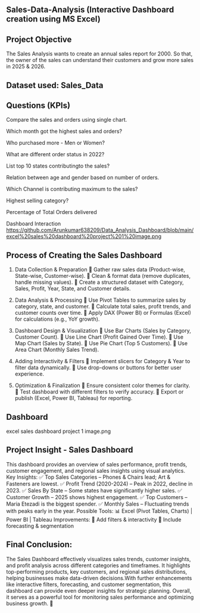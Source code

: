 ## Sales-Data-Analysis (Interactive Dashboard creation using MS Excel)

## Project Objective
The Sales Analysis wants to create an annual sales report for 2000. So that, the owner of the sales can understand their customers and grow more sales in 2025 & 2026.
## Dataset used: Sales_Data
## Questions (KPIs)
Compare the sales and orders using single chart.
     
Which month got the highest sales and orders?

Who purchased more - Men or Women?

What are different order status in 2022?

List top 10 states contributingto the sales?

Relation between age and gender based on number of orders.

Which Channel is contributing maximum to the sales?

Highest selling category?

Percentage of Total Orders delivered

Dashboard Interaction https://github.com/Arunkumar638209/Data_Analysis_Dashboard/blob/main/excel%20sales%20dashboard%20project%201%20image.png
## Process of Creating the Sales Dashboard
1. Data Collection & Preparation
📌 Gather raw sales data (Product-wise, State-wise, Customer-wise).
📌 Clean & format data (remove duplicates, handle missing values).
📌 Create a structured dataset with Category, Sales, Profit, Year, State, and Customer details.

2. Data Analysis & Processing
📌 Use Pivot Tables to summarize sales by category, state, and customer.
📌 Calculate total sales, profit trends, and customer counts over time.
📌 Apply DAX (Power BI) or Formulas (Excel) for calculations (e.g., YoY growth).

3. Dashboard Design & Visualization
📌 Use Bar Charts (Sales by Category, Customer Count).
📌 Use Line Chart (Profit Gained Over Time).
📌 Use Map Chart (Sales by State).
📌 Use Pie Chart (Top 5 Customers).
📌 Use Area Chart (Monthly Sales Trend).

4. Adding Interactivity & Filters
📌 Implement slicers for Category & Year to filter data dynamically.
📌 Use drop-downs or buttons for better user experience.

5. Optimization & Finalization
📌 Ensure consistent color themes for clarity.
📌 Test dashboard with different filters to verify accuracy.
📌 Export or publish (Excel, Power BI, Tableau) for reporting.
## Dashboard
excel sales dashboard project 1 image.png
## Project Insight - Sales Dashboard
This dashboard provides an overview of sales performance, profit trends, customer engagement, and regional sales insights using visual analytics.
Key Insights:
✅ Top Sales Categories – Phones & Chairs lead; Art & Fasteners are lowest.
✅ Profit Trend (2020-2024) – Peak in 2022, decline in 2023.
✅ Sales By State – Some states have significantly higher sales.
✅ Customer Growth – 2025 shows highest engagement.
✅ Top Customers – Maria Etezadi is the biggest spender.
✅ Monthly Sales – Fluctuating trends with peaks early in the year.
Possible Tools:
📊 Excel (Pivot Tables, Charts) | Power BI | Tableau
Improvements:
🔹 Add filters & interactivity
🔹 Include forecasting & segmentation
## Final Conclusion:
The Sales Dashboard effectively visualizes sales trends, customer insights, and profit analysis across different categories and timeframes. It highlights top-performing products, key customers, and regional sales distributions, helping businesses make data-driven decisions.With further enhancements like interactive filters, forecasting, and customer segmentation, this dashboard can provide even deeper insights for strategic planning. Overall, it serves as a powerful tool for monitoring sales performance and optimizing business growth. 🚀





